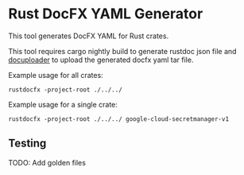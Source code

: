 # Rust DocFX YAML Generator

This tool generates DocFX YAML for Rust crates.

This tool requires cargo nightly build to generate rustdoc json file and [docuploader](https://github.com/googleapis/docuploader) to upload the generated docfx yaml tar file.

Example usage for all crates:
```
rustdocfx -project-root ./../../
```

Example usage for a single crate:

```
rustdocfx -project-root ./../../ google-cloud-secretmanager-v1
```

## Testing

TODO: Add golden files
